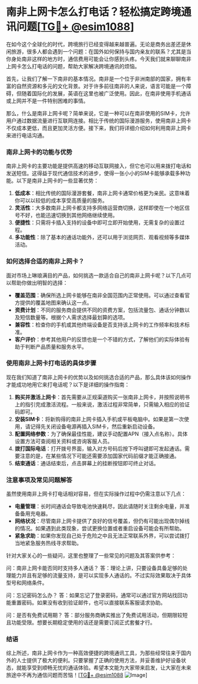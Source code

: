 # 南非上网卡怎么打电话？轻松搞定跨境通讯问题[[TG💪+ @esim1088](https://t.me/s/esim1088)]

在如今这个全球化的时代，跨境旅行已经变得越来越普遍。无论是商务出差还是休闲旅游，很多人都会遇到一个问题：在国外如何保持与国内亲友的联系？尤其是当你身处南非这样的地方时，通信费用可能会让你感到头疼。今天我们就来聊聊南非上网卡怎么打电话的问题，帮助大家解决跨境通讯的烦恼。

首先，让我们了解一下南非的基本情况。南非是一个位于非洲南部的国家，拥有丰富的自然资源和多元的文化背景。对于许多前往南非的人来说，语言可能是一个障碍，但随着国际化的发展，英语在这里也被广泛使用。因此，在南非使用手机通话或上网并不是一件特别困难的事情。

那么，什么是南非上网卡呢？简单来说，它是一种可以在南非使用的SIM卡，允许用户通过数据流量进行互联网连接。相比于传统的国际漫游服务，使用南非上网卡不仅成本更低，而且更加灵活方便。接下来，我们将详细介绍如何利用南非上网卡来进行电话沟通。

### 南非上网卡的功能与优势

南非上网卡的主要功能是提供高速的移动互联网接入，但它也可以用来拨打电话和发送短信。这得益于现代通信技术的进步，使得一张小小的SIM卡能够承载多种功能。以下是南非上网卡的一些显著优势：

1. **低成本**：相比传统的国际漫游套餐，南非上网卡通常价格更为亲民。这意味着你可以以较低的成本享受高质量的服务。
2. **灵活性**：大多数南非上网卡都支持多网络运营商切换，这样即使在一个地区信号不好，也能迅速切换到其他网络继续使用。
3. **便捷性**：只需将卡插入支持的设备中即可立即开始使用，无需复杂的设置过程。
4. **多功能性**：除了基本的通话功能外，还可以用于浏览网页、观看视频等多媒体活动。

### 如何选择合适的南非上网卡？

面对市场上琳琅满目的产品，如何挑选一款适合自己的南非上网卡呢？以下几点可以帮助你做出明智的选择：

- **覆盖范围**：确保所选上网卡能够在南非全国范围内正常使用。可以通过查看官方提供的覆盖地图来确认这一点。
- **资费计划**：不同的服务商会提供不同的资费方案，包括流量包、通话分钟数以及短信数量等。根据个人需求选择最划算的选项。
- **兼容性**：检查你的手机或其他终端设备是否支持该上网卡的工作频率和技术标准。
- **客户评价**：参考其他用户的反馈也是一个不错的方式，了解他们的实际体验有助于判断产品质量和服务水平。

### 使用南非上网卡打电话的具体步骤

现在我们知道了南非上网卡的优势以及如何挑选合适的产品，那么具体该如何操作才能成功地用它来打电话呢？以下是详细的操作指南：

1. **购买并激活上网卡**：首先需要从正规渠道购买一张南非上网卡，并按照说明书上的指引完成激活流程。一般来说，激活过程非常简单，只需输入相应的验证码即可。
2. **安装SIM卡**：将新购得的南非上网卡插入手机或平板电脑中。如果是第一次使用，请记得先关闭设备电源再插入SIM卡，然后重新启动设备。
3. **配置网络参数**：为了确保最佳性能，建议手动配置APN（接入点名称）。具体设置方法可查阅相关资料或咨询客服人员。
4. **拨打国际电话**：打开拨号界面，输入对方号码后按下呼叫键即可发起通话。需要注意的是，在某些情况下可能还需要添加国家代码前缀才能正确接通。
5. **结束通话**：通话结束后，点击屏幕上的挂断按钮即可终止对话。

### 注意事项及常见问题解答

虽然使用南非上网卡打电话相对容易，但在实际操作过程中仍需注意以下几点：

- **电量管理**：长时间通话会导致电池快速耗尽，因此请随时关注剩余电量，并准备备用充电器。
- **网络状况**：尽管南非上网卡提供了良好的信号覆盖，但仍有可能出现偶尔掉线的情况。如果遇到此类现象，尝试更换位置或者重启设备可能会有所帮助。
- **紧急求助**：如果你发现自己处于危险之中且无法正常联系外界，可以尝试拨打当地紧急服务热线寻求帮助。

针对大家关心的一些疑问，这里也整理了一些常见的问题及其答案供参考：

问：南非上网卡能否同时支持多人通话？
答：理论上讲，只要设备具备足够的处理能力并且有足够的流量支持，是可以实现多人通话的。不过实际效果取决于具体型号和网络条件。

问：忘记密码怎么办？
答：如果忘记了登录密码，通常可以通过官方网站找回功能重置密码。如果没有收到验证邮件，也可以直接联系客服请求协助。

问：是否有免费试用期？
答：部分服务商确实推出了免费试用活动，但期限较短且功能受限。想要长期稳定使用的话还是需要订阅正式套餐才行。

### 结语

综上所述，南非上网卡作为一种高效便捷的跨境通讯工具，为那些经常往来于国内外的人士提供了极大的便利。只要掌握了正确的使用方法，并妥善维护好设备状态，就能享受到顺畅无忧的通话体验。希望本文能为大家带来启发，让大家在未来旅途中不再为通信问题而苦恼！[[TG💪+ @esim1088](https://t.me/s/esim1088) ![Image](https://i.postimg.cc/4NQfJmqS/Snipaste-2025-05-13-00-14-12.png)]